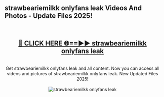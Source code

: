 <h2>strawbeariemilkk onlyfans leak Videos And Photos - Update Files 2025!</h2>
<br>
<div align="center">
<h2><a href="https://top-ai-tools.click/QrbHav" rel="nofollow">🔴 CLICK HERE 🌐==►► strawbeariemilkk onlyfans leak</a></h2>
<br>
Get strawbeariemilkk onlyfans leak and all content. Now you can access all videos and pictures of strawbeariemilkk onlyfans leak. New Updated Files 2025!
<br>
<br>
<a href="https://top-ai-tools.click/QrbHav" rel="nofollow" data-target="animated-image.originalLink"><img src="https://i.ibb.co.com/WyWwxjT/player-gif2.gif" alt="strawbeariemilkk onlyfans leak" style="max-width: 100%; display: inline-block;" data-target="animated-image.originalImage"></a>
</div>
<br>